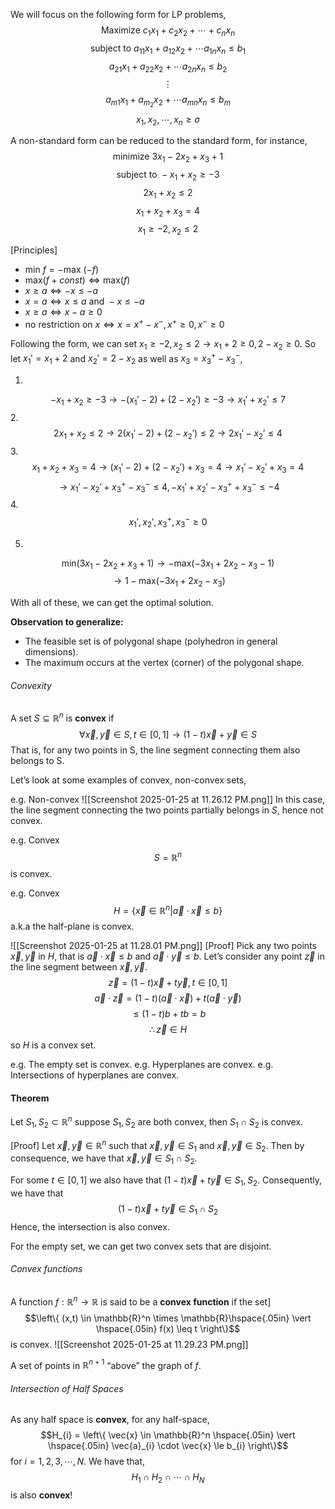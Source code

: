
We will focus on the following form for LP problems,
$$\text{Maximize }c_{1}x_{1}+ c_{2}x_{2}+\cdots+ c_{n}x_{n}$$
$$\text{subject to } a_{11}x_{1}+a_{12}x_{2}+\cdots a_{1n}x_{n} \leq b_{1}$$
$$a_{21}x_{1}+a_{22}x_{2}+\cdots a_{2n}x_{n} \leq b_{2}$$
$$\vdots$$
$$a_{m1}x_{1}+a_{m_{2}}x_{2}+\cdots a_{mn}x_{n} \leq b_{m}$$
$$x_{1},x_{2},\cdots,x_{n} \geq \sigma$$

A non-standard form can be reduced to the standard form, for instance,
$$\text{minimize } 3x_{1}-2x_{2}+x_{3} + 1$$
$$\text{subject to }-x_{1}+x_{2}\geq-3$$
$$2x_{1}+x_{2} \leq 2$$
$$x_{1}+x_{2}+x_{3}= 4$$
$$x_{1}\geq-2,x_{2}\leq 2$$

[Principles]
- $\text{min }f = -\text{max }(-f)$ 
- $\text{max}(f + const) \iff \text{max}(f)$
- $x\geq a \iff -x \leq -a$
- $x=a \iff x \leq a \text{ and }-x \leq -a$
- $x \geq a \iff x-a \geq 0$
- $\text{no restriction on }x \iff x = x^+ - x^-,x^+ \geq 0, x^- \geq 0$

Following the form, we can set $x_{1}\geq-2,x_{2}\leq{2} \to x_{1}+2\geq 0, 2-x_{2} \geq 0$.
So let $x_{1}'=x_{1}+2$ and $x_{2}' = 2-x_{2}$ as well as $x_{3}=x_{3}^+ - x_{3}^-$,

1.
$$-x_{1}+x_{2} \geq -3 \to -(x_{1}'-2) + (2-x_{2}') \geq -3 \to x_{1}'+x_{2}' \leq 7$$
2.
$$2x_{1}+x_{2} \leq 2 \to 2(x_{1}'-2)+(2-x_{2}') \leq 2 \to 2x_{1}'-x_{2}' \leq 4$$
3.
$$x_{1}+x_{2}+x_{3} =4 \to (x_{1}' - 2) + (2-x_{2}') +x_{3} = 4 \to x_{1}'-x_{2}' +x_{3} = 4$$
$$\to x_{1}'-x_{2}'+x_{3}^+ - x_{3}^- \leq 4, -x_{1}'+x_{2}'-x_{3}^+ + x_{3}^- \leq -4$$4.
$$x_{1}',x_{2}',x_{3}^+,x_{3}^- \geq 0$$

5.
$$\text{min} (3x_{1}-2x_{2}+x_{3} + 1) \to -\text{max}( -3x_{1}+2x_{2}-x_{3} - 1)$$
$$\to 1 -\text{max}(-3x_{1}+2x_{2}-x_{3})$$


With all of these, we can get the optimal solution.


**Observation to generalize:**
- The feasible set is of polygonal shape (polyhedron in general dimensions).
- The maximum occurs at the vertex (corner) of the polygonal shape.

###### Convexity
A set $S \subseteq \mathbb{R}^n$ is **convex** if $$\forall  \vec{x},\vec{y} \in S,t \in[0,1] \to (1-t) \vec{x} + \vec{y} \in S$$
That is, for any two points in S, the line segment connecting them also belongs to S.

Let’s look at some examples of convex, non-convex sets,

e.g. Non-convex
![[Screenshot 2025-01-25 at 11.26.12 PM.png]]
In this case, the line segment connecting the two points partially belongs in $S$, hence not convex.

e.g. Convex
$$S=\mathbb{R}^n$$
is convex.

e.g. Convex
$$H= \left\{ \vec{x} \in \mathbb{R}^n \vert \vec{a} \cdot \vec{x} \leq b \right\}$$
a.k.a the half-plane is convex.

![[Screenshot 2025-01-25 at 11.28.01 PM.png]]
[Proof]
Pick any two points $\vec{x}, \vec{y}$ in $H$, that is $\vec{a} \cdot   \vec{x} \leq b$ and $\vec{a} \cdot   \vec{y} \leq b$. Let’s consider any point $\vec{z}$ in the line segment between $\vec{x},\vec{y}$.
$$\vec{z} = (1-t)\vec{x}+t \vec{y}, t \in [0,1]$$
$$\vec{a}\cdot  \vec{z} = (1-t)(\vec{a} \cdot  \vec{x}) + t(\vec{a}  \cdot  \vec{y})$$
$$ \leq (1-t)b + tb = b$$
$$\therefore \vec{z} \in H$$
so $H$ is a convex set.

e.g. The empty set is convex.
e.g. Hyperplanes are convex.
e.g. Intersections of hyperplanes are convex.

#### Theorem
Let $S_{1},S_{2} \subset \mathbb{R}^n$ suppose $S_{1},S_{2}$ are both convex, then $S_{1} \cap S_{2}$ is convex.

[Proof]
Let $\vec{x},\vec{y} \in \mathbb{R}^n$ such that $\vec{x},\vec{y} \in S_{1}$ and $\vec{x},\vec{y} \in S_{2}$. Then by consequence, we have that $\vec{x},\vec{y} \in S_{1} \cap S_{2}$.

For some $t \in [0,1]$ we also have that $(1-t)\vec{x} + t \vec{y} \in S_{1},S_{2}$. Consequently, we have that
$$(1-t) \vec{x} + t \vec{y} \in S_{1}\cap S_{2}$$
Hence, the intersection is also convex.


For the empty set, we can get two convex sets that are disjoint.
###### Convex functions
A function $f: \mathbb{R}^n \to \mathbb{R}$ is said to be a **convex function** if the set]\
$$\left\{ (x,t) \in \mathbb{R}^n \times \mathbb{R}\hspace{.05in} \vert \hspace{.05in} f(x) \leq t \right\}$$
is convex.
![[Screenshot 2025-01-25 at 11.29.23 PM.png]]

A set of points in $\mathbb{R}^{n+1}$ “above” the graph of $f$.

###### Intersection of Half Spaces
As any half space is **convex**, for any half-space,
$$H_{i} = \left\{  \vec{x} \in \mathbb{R}^n \hspace{.05in} \vert \hspace{.05in} \vec{a}_{i} \cdot  \vec{x} \le b_{i} \right\}$$
for $i = 1,2,3,\cdots,N$. We have that,
$$H_{1} \cap H_{2} \cap \cdots \cap H_{N}$$
is also **convex**!


